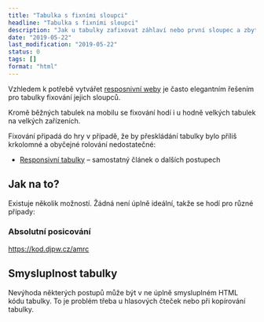 ```yaml
---
title: "Tabulka s fixními sloupci"
headline: "Tabulka s fixními sloupci"
description: "Jak u tabulky zafixovat záhlaví nebo první sloupec a zbytek nechat scrollovat."
date: "2019-05-22"
last_modification: "2019-05-22"
status: 0
tags: []
format: "html"
---
```


<p>Vzhledem k potřebě vytvářet <a href="/responsive">resposnivní weby</a> je často elegantním řešením pro tabulky fixování jejich sloupců.</p>

<p>Kromě běžných tabulek na mobilu se fixování hodí i u hodně velkých tabulek na velkých zařízeních.</p>


<p>Fixování připadá do hry v případě, že by přeskládání tabulky bylo příliš krkolomné a obyčejné rolování nedostatečné:</p>

<div class="internal-content">
  <ul>
    <li><a href="/responsivni-tabulky">Responsivní tabulky</a> – samostatný článek o dalších postupech</li>
  </ul>
</div>


<h2 id="jak">Jak na to?</h2>

<p>Existuje několik možností. Žádná není úplně ideální, takže se hodí pro různé případy:</p>

<h3 id="absolute">Absolutní posicování</h3>

https://kod.djpw.cz/amrc






<h2 id="semantika">Smysluplnost tabulky</h2>

<p>Nevýhoda některých postupů může být v ne úplně smysluplném HTML kódu tabulky. To je problém třeba u hlasových čteček nebo při kopírování tabulky.</p>
